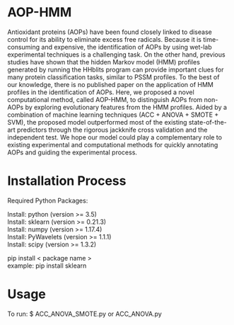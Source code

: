 AOP-HMM
=========================
Antioxidant proteins (AOPs) have been found closely linked to disease control for its ability to eliminate excess free radicals. Because it is time-consuming and expensive, the identification of AOPs by using wet-lab experimental techniques is a challenging task. On the other hand, previous studies have shown that the hidden Markov model (HMM) profiles generated by running the HHblits program can provide important clues for many protein classification tasks, similar to PSSM profiles. To the best of our knowledge, there is no published paper on the application of HMM profiles in the identification of AOPs. Here, we proposed a novel computational method, called AOP-HMM, to distinguish AOPs from non-AOPs by exploring evolutionary features from the HMM profiles. Aided by a combination of machine learning techniques (ACC + ANOVA + SMOTE + SVM), the proposed model outperformed most of the existing state-of-the-art predictors through the rigorous jackknife cross validation and the independent test. We hope our model could play a complementary role to existing experimental and computational methods for quickly annotating AOPs and guiding the experimental process.

Installation Process
=========================
Required Python Packages:

Install: python (version >= 3.5)  
Install: sklearn (version >= 0.21.3)  
Install: numpy (version >= 1.17.4)  
Install: PyWavelets (version >= 1.1.1)  
Install: scipy (version >= 1.3.2)  

pip install < package name >  
example: pip install sklearn 

Usage
=========================
To run: $ ACC_ANOVA_SMOTE.py or ACC_ANOVA.py
